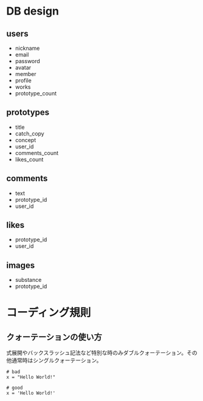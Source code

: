 # DB design

## users
* nickname
* email
* password
* avatar
* member
* profile
* works
* prototype_count

## prototypes
* title
* catch_copy
* concept
* user_id
* comments_count
* likes_count

## comments
* text
* prototype_id
* user_id

## likes
* prototype_id
* user_id

## images
* substance
* prototype_id

# コーディング規則

## クォーテーションの使い方
式展開やバックスラッシュ記法など特別な時のみダブルクォーテーション。その他通常時はシングルクォーテーション。

```
# bad
x = "Hello World!"

# good
x = 'Hello World!'
```
